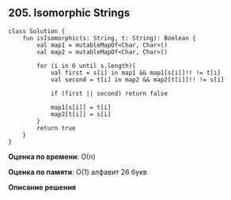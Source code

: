 ## 205. Isomorphic Strings


```
class Solution {
    fun isIsomorphic(s: String, t: String): Boolean {
        val map1 = mutableMapOf<Char, Char>()
        val map2 = mutableMapOf<Char, Char>()

        for (i in 0 until s.length){
            val first = s[i] in map1 && map1[s[i]]!! != t[i]
            val second = t[i] in map2 && map2[t[i]]!! != s[i]

            if (first || second) return false

            map1[s[i]] = t[i]
            map2[t[i]] = s[i]
        }
        return true
    }
}

```

**Оценка по времени**: О(n)


**Оценка по памяти**: О(1) алфавит 26 букв


**Описание решения**
```

```

